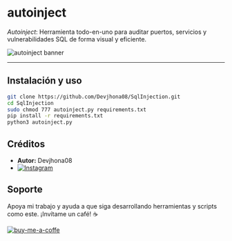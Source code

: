 # autoinject

_Autoinject_: Herramienta todo-en-uno para auditar puertos, servicios y vulnerabilidades SQL de forma visual y eficiente.

![autoinject banner](https://github.com/user-attachments/assets/bb27961b-6ade-4476-9c1a-66edbd637d72)

---

## Instalación y uso

```bash
git clone https://github.com/Devjhona08/SqlInjection.git
cd SqlInjection
sudo chmod 777 autoinject.py requirements.txt
pip install -r requirements.txt
python3 autoinject.py
```

## Créditos

- **Autor:** Devjhona08
- [![Instagram](https://img.shields.io/badge/Instagram-E4405F?style=for-the-badge&logo=instagram&logoColor=white)](https://www.instagram.com/devjhonatan08/)

## Soporte

Apoya mi trabajo y ayuda a que siga desarrollando herramientas y scripts como este. ¡Invítame un café! ☕

<a href="https://www.buymeacoffee.com/devjhonatan08" rel="nofollow"><img width="250" align="left">
![buy-me-a-coffe](https://github.com/user-attachments/assets/8c8f9e81-334e-469e-b25e-29888cfc9fcc)
</a>
